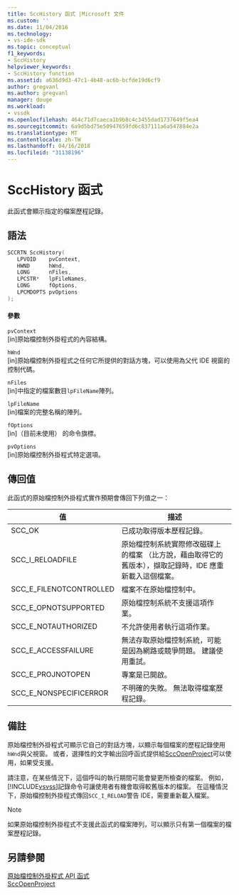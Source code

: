 ```yaml
---
title: SccHistory 函式 |Microsoft 文件
ms.custom: ''
ms.date: 11/04/2016
ms.technology:
- vs-ide-sdk
ms.topic: conceptual
f1_keywords:
- SccHistory
helpviewer_keywords:
- SccHistory function
ms.assetid: a636d9d3-47c1-4b48-ac6b-bcfde19d6cf9
author: gregvanl
ms.author: gregvanl
manager: douge
ms.workload:
- vssdk
ms.openlocfilehash: 464c71d7caeca1b9b8c4c3455dad1737649f5ea4
ms.sourcegitcommit: 6a9d5bd75e50947659fd6c837111a6a547884e2a
ms.translationtype: MT
ms.contentlocale: zh-TW
ms.lasthandoff: 04/16/2018
ms.locfileid: "31138196"
---
```

# <a name="scchistory-function"></a>SccHistory 函式
此函式會顯示指定的檔案歷程記錄。  
  
## <a name="syntax"></a>語法  
  
```cpp  
SCCRTN SccHistory(  
   LPVOID    pvContext,  
   HWND      hWnd,  
   LONG      nFiles,  
   LPCSTR*   lpFileNames,  
   LONG      fOptions,  
   LPCMDOPTS pvOptions  
);  
```  
  
#### <a name="parameters"></a>參數  
 `pvContext`  
 [in]原始檔控制外掛程式的內容結構。  
  
 `hWnd`  
 [in]原始檔控制外掛程式之任何它所提供的對話方塊，可以使用為父代 IDE 視窗的控制代碼。  
  
 `nFiles`  
 [in]中指定的檔案數目`lpFileName`陣列。  
  
 `lpFileName`  
 [in]檔案的完整名稱的陣列。  
  
 `fOptions`  
 [in]（目前未使用） 的命令旗標。  
  
 `pvOptions`  
 [in]原始檔控制外掛程式特定選項。  
  
## <a name="return-value"></a>傳回值  
 此函式的原始檔控制外掛程式實作預期會傳回下列值之一：  
  
|值|描述|  
|-----------|-----------------|  
|SCC_OK|已成功取得版本歷程記錄。|  
|SCC_I_RELOADFILE|原始檔控制系統實際修改磁碟上的檔案 （比方說，藉由取得它的舊版本），擷取記錄時，IDE 應重新載入這個檔案。|  
|SCC_E_FILENOTCONTROLLED|檔案不在原始檔控制中。|  
|SCC_E_OPNOTSUPPORTED|原始檔控制系統不支援這項作業。|  
|SCC_E_NOTAUTHORIZED|不允許使用者執行這項作業。|  
|SCC_E_ACCESSFAILURE|無法存取原始檔控制系統，可能是因為網路或競爭問題。 建議使用重試。|  
|SCC_E_PROJNOTOPEN|專案是已開啟。|  
|SCC_E_NONSPECIFICERROR|不明確的失敗。 無法取得檔案歷程記錄。|  
  
## <a name="remarks"></a>備註  
 原始檔控制外掛程式可顯示它自己的對話方塊，以顯示每個檔案的歷程記錄使用`hWnd`與父視窗。 或者，選擇性的文字輸出回呼函式提供給[SccOpenProject](../extensibility/sccopenproject-function.md)可以使用，如果受支援。  
  
 請注意，在某些情況下，這個呼叫的執行期間可能會變更所檢查的檔案。 例如，[!INCLUDE[vsvss](../extensibility/includes/vsvss_md.md)]記錄命令可讓使用者有機會取得較舊版本的檔案。 在這種情況下，原始檔控制外掛程式傳回`SCC_I_RELOAD`警告 IDE，需要重新載入檔案。  
  
> [!NOTE]
>  如果原始檔控制外掛程式不支援此函式的檔案陣列，可以顯示只有第一個檔案的檔案歷程記錄。  
  
## <a name="see-also"></a>另請參閱  
 [原始檔控制外掛程式 API 函式](../extensibility/source-control-plug-in-api-functions.md)   
 [SccOpenProject](../extensibility/sccopenproject-function.md)